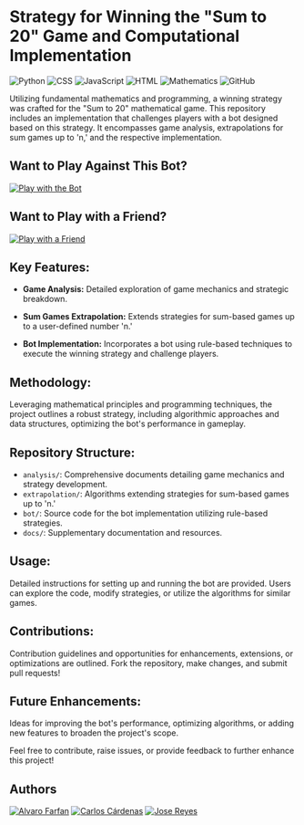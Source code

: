 # Strategy for Winning the "Sum to 20" Game and Computational Implementation

![Python](https://img.shields.io/badge/Python-3.x-blue?style=flat-square&logo=python)
![CSS](https://img.shields.io/badge/CSS-Styles-blueviolet?style=flat-square&logo=css3)
![JavaScript](https://img.shields.io/badge/JavaScript-Logic-yellow?style=flat-square&logo=javascript)
![HTML](https://img.shields.io/badge/HTML-Structure-orange?style=flat-square&logo=html5)
![Mathematics](https://img.shields.io/badge/Mathematics-Algorithms-green?style=flat-square)
![GitHub](https://img.shields.io/badge/GitHub-Repository-orange?style=flat-square&logo=github)

Utilizing fundamental mathematics and programming, a winning strategy was crafted for the "Sum to 20" mathematical game. This repository includes an implementation that challenges players with a bot designed based on this strategy. It encompasses game analysis, extrapolations for sum games up to 'n,' and the respective implementation.

## Want to Play Against This Bot?

[![Play with the Bot](https://img.shields.io/badge/Play%20with%20the%20Bot-Click%20Here-yellow?style=flat-square)](https://colab.research.google.com/drive/1qKCfqOn6ahTmi38w2sz69Wnpeb2TneOJ?usp=sharing)

## Want to Play with a Friend?

[![Play with a Friend](https://img.shields.io/badge/Play%20with%20a%20Friend-Click%20Here-blue?style=flat-square)](https://sum-to-20-pwc3dltjtq-uc.a.run.app/)

## Key Features:

- **Game Analysis:** Detailed exploration of game mechanics and strategic breakdown.
  
- **Sum Games Extrapolation:** Extends strategies for sum-based games up to a user-defined number 'n.'
  
- **Bot Implementation:** Incorporates a bot using rule-based techniques to execute the winning strategy and challenge players.

## Methodology:

Leveraging mathematical principles and programming techniques, the project outlines a robust strategy, including algorithmic approaches and data structures, optimizing the bot's performance in gameplay.

## Repository Structure:

- `analysis/`: Comprehensive documents detailing game mechanics and strategy development.
- `extrapolation/`: Algorithms extending strategies for sum-based games up to 'n.'
- `bot/`: Source code for the bot implementation utilizing rule-based strategies.
- `docs/`: Supplementary documentation and resources.

## Usage:

Detailed instructions for setting up and running the bot are provided. Users can explore the code, modify strategies, or utilize the algorithms for similar games.

## Contributions:

Contribution guidelines and opportunities for enhancements, extensions, or optimizations are outlined. Fork the repository, make changes, and submit pull requests!

## Future Enhancements:

Ideas for improving the bot's performance, optimizing algorithms, or adding new features to broaden the project's scope.

Feel free to contribute, raise issues, or provide feedback to further enhance this project!

## Authors

[![Alvaro Farfan](https://img.shields.io/badge/Alvaro%20Farfan-%F0%9F%91%A4-blue?style=flat-square)](https://github.com/droidmk1)
[![Carlos Cárdenas](https://img.shields.io/badge/Carlos%20C%C3%A1rdenas-%F0%9F%91%A4-blue?style=flat-square)](https://github.com/CarlosCardenas1)
[![Jose Reyes](https://img.shields.io/badge/Jose%20Reyes-%F0%9F%91%A4-blue?style=flat-square)](https://github.com/JoseReyes1)

